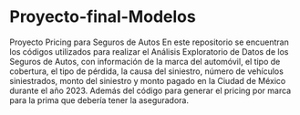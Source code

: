 # Proyecto-final-Modelos
Proyecto Pricing para Seguros de Autos
En este repositorio se encuentran los códigos utilizados para realizar el Análisis Exploratorio de Datos de los Seguros de Autos, con información de la marca del automóvil, el tipo de cobertura, el tipo de pérdida, la causa del siniestro, número de vehículos siniestrados, monto del siniestro y monto pagado en la Ciudad de México durante el año 2023. Además del código para generar el pricing por marca para la prima que debería tener la aseguradora.

